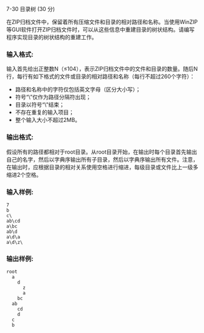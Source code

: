 7-30 目录树 (30 分)



在ZIP归档文件中，保留着所有压缩文件和目录的相对路径和名称。当使用WinZIP等GUI软件打开ZIP归档文件时，可以从这些信息中重建目录的树状结构。请编写程序实现目录的树状结构的重建工作。

### 输入格式:

输入首先给出正整数N（≤104），表示ZIP归档文件中的文件和目录的数量。随后N行，每行有如下格式的文件或目录的相对路径和名称（每行不超过260个字符）：

- 路径和名称中的字符仅包括英文字母（区分大小写）；
- 符号“\”仅作为路径分隔符出现；
- 目录以符号“\”结束；
- 不存在重复的输入项目；
- 整个输入大小不超过2MB。

### 输出格式:

假设所有的路径都相对于root目录。从root目录开始，在输出时每个目录首先输出自己的名字，然后以字典序输出所有子目录，然后以字典序输出所有文件。注意，在输出时，应根据目录的相对关系使用空格进行缩进，每级目录或文件比上一级多缩进2个空格。

### 输入样例:

```in
7
b
c\
ab\cd
a\bc
ab\d
a\d\a
a\d\z\
```

### 输出样例:

```out
root
  a
    d
      z
      a
    bc
  ab
    cd
    d
  c
  b
```